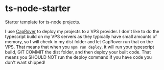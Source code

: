 # ts-node-starter

Starter template for ts-node projects.

I use [CapRover](https://caprover.com/) to deploy my projects to a VPS provider. I don't like to do the typescript build on my VPS servers as they typically have small amounts of memory, so I will check in my dist folder and let CapRover run that on the VPS. That means that when you `npm run deploy`, it will run your typescript build, GIT COMMIT the dist folder, and then deploy your built code. That means you SHOULD NOT run the deploy command if you have code you don't want shipped!
